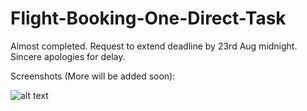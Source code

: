 # Flight-Booking-One-Direct-Task

Almost completed.
Request to extend deadline by 23rd Aug midnight. 
Sincere apologies for delay.

Screenshots (More will be added soon):

![alt text](http://url/to/img.png)


